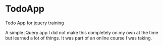 # TodoApp
Todo App for jquery training

A simple jQuery app.I did not make this completely on my own at the time but learned a lot of things.
It was part of an online course I was taking.
